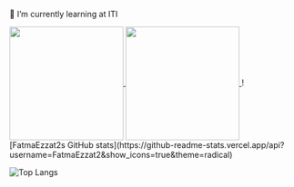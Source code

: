 🌱 I’m currently learning at ITI

<a href="https://github.com/anuraghazra/github-readme-stats">
  <img height=200 align="center" src="https://github-readme-stats.vercel.app/api?username=FatmaEzzat2" />
</a>
<a href="https://github.com/anuraghazra/convoychat">
  <img height=200 align="center" src="https://github-readme-stats.vercel.app/api/top-langs?username=FatmaEzzat2&layout=compact&langs_count=8&card_width=320" />
</a>
![FatmaEzzat2s GitHub stats](https://github-readme-stats.vercel.app/api?username=FatmaEzzat2&show_icons=true&theme=radical)


![Top Langs](https://github-readme-stats.vercel.app/api/top-langs/?username=FatmaEzzat2&layout=compact)


